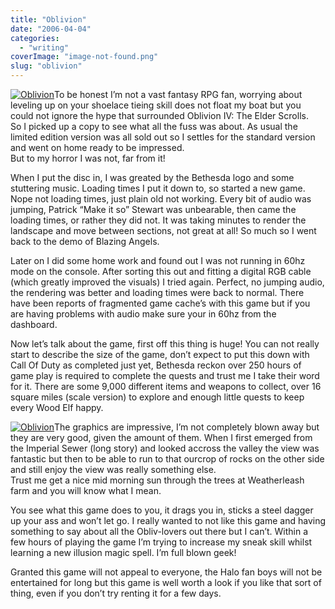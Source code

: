 ```yaml
---
title: "Oblivion"
date: "2006-04-04"
categories: 
  - "writing"
coverImage: "image-not-found.png"
slug: "oblivion"
---
```


[![Oblivion](/images/123168089_8a326c1f06_m.jpg)](http://www.flickr.com/photos/funkylarma/123168089/ "Photo Sharing")To be honest I’m not a vast fantasy RPG fan, worrying about leveling up on your shoelace tieing skill does not float my boat but you could not ignore the hype that surrounded Oblivion IV: The Elder Scrolls.  
So I picked up a copy to see what all the fuss was about. As usual the limited edition version was all sold out so I settles for the standard version and went on home ready to be impressed.  
But to my horror I was not, far from it!  

When I put the disc in, I was greated by the Bethesda logo and some stuttering music. Loading times I put it down to, so started a new game. Nope not loading times, just plain old not working. Every bit of audio was jumping, Patrick “Make it so” Stewart was unbearable, then came the loading times, or rather they did not. It was taking minutes to render the landscape and move between sections, not great at all! So much so I went back to the demo of Blazing Angels.

Later on I did some home work and found out I was not running in 60hz mode on the console. After sorting this out and fitting a digital RGB cable (which greatly improved the visuals) I tried again. Perfect, no jumping audio, the rendering was better and loading times were back to normal. There have been reports of fragmented game cache’s with this game but if you are having problems with audio make sure your in 60hz from the dashboard.

Now let’s talk about the game, first off this thing is huge! You can not really start to describe the size of the game, don’t expect to put this down with Call Of Duty as completed just yet, Bethesda reckon over 250 hours of game play is required to complete the quests and trust me I take their word for it. There are some 9,000 different items and weapons to collect, over 16 square miles (scale version) to explore and enough little quests to keep every Wood Elf happy.

[![Oblivion](/images/123168090_ef5e298931_m.jpg)](http://www.flickr.com/photos/funkylarma/123168090/ "Photo Sharing")The graphics are impressive, I’m not completely blown away but they are very good, given the amount of them. When I first emerged from the Imperial Sewer (long story) and looked accross the valley the view was fantastic but then to be able to run to that ourcrop of rocks on the other side and still enjoy the view was really something else.  
Trust me get a nice mid morning sun through the trees at Weatherleash farm and you will know what I mean.

You see what this game does to you, it drags you in, sticks a steel dagger up your ass and won’t let go. I really wanted to not like this game and having something to say about all the Obliv-lovers out there but I can’t. Within a few hours of playing the game I’m trying to increase my sneak skill whilst learning a new illusion magic spell. I’m full blown geek!

Granted this game will not appeal to everyone, the Halo fan boys will not be entertained for long but this game is well worth a look if you like that sort of thing, even if you don’t try renting it for a few days.
